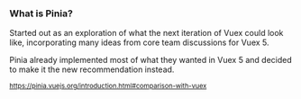 ### What is Pinia?

Started out as an exploration of what the next iteration of Vuex could look like,
incorporating many ideas from core team discussions for Vuex 5.

Pinia already implemented most of what they wanted in Vuex 5
and decided to make it the new recommendation instead.

<small>https://pinia.vuejs.org/introduction.html#comparison-with-vuex</small>


<aside class="notes">
</aside>
